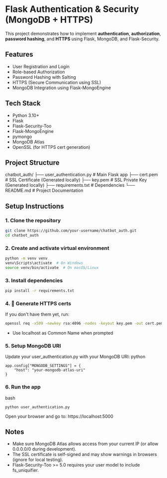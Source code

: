 # Flask Authentication & Security (MongoDB + HTTPS)

This project demonstrates how to implement **authentication**, **authorization**, **password hashing**, and **HTTPS** using Flask, MongoDB, and Flask-Security.

## Features

- User Registration and Login
- Role-based Authorization
- Password Hashing with Salting
- HTTPS (Secure Communication using SSL)
- MongoDB Integration using Flask-MongoEngine

## Tech Stack

- Python 3.10+
- Flask
- Flask-Security-Too
- Flask-MongoEngine
- pymongo
- MongoDB Atlas
- OpenSSL (for HTTPS cert generation)

## Project Structure
chatbot_auth/ ├── user_authentication.py # Main Flask app 
              ├── cert.pem # SSL Certificate (Generated locally) 
              ├── key.pem # SSL Private Key (Generated locally) 
              ├── requirements.txt # Dependencies 
              └── README.md # Project Documentation

## Setup Instructions

### 1. Clone the repository

```bash
git clone https://github.com/your-username/chatbot_auth.git
cd chatbot_auth
```

### 2. Create and activate virtual environment
```bash
python -m venv venv
venv\Scripts\activate  # On Windows
source venv/bin/activate  # On macOS/Linux
```
### 3. Install dependencies
```bash
pip install -r requirements.txt
```
### 4. 🔐 Generate HTTPS certs
If you don't have them yet, run:
```bash
openssl req -x509 -newkey rsa:4096 -nodes -keyout key.pem -out cert.pem -days 365
```
- Use localhost as Common Name when prompted

### 5. Setup MongoDB URI
Update your user_authentication.py with your MongoDB URI:
python
```
app.config["MONGODB_SETTINGS"] = {
    "host": "your-mongodb-atlas-uri"
}
```
### 6. Run the app
bash
```
python user_authentication.py
```
Open your browser and go to:
https://localhost:5000

## Notes
- Make sure MongoDB Atlas allows access from your current IP (or allow 0.0.0.0/0 during development).
- The SSL certificate is self-signed and may show warnings in browsers (ignore for local testing).
- Flask-Security-Too >= 5.0 requires your user model to include fs_uniquifier.





